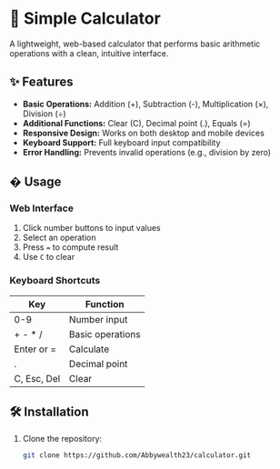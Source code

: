 # 🧮 Simple Calculator

A lightweight, web-based calculator that performs basic arithmetic operations with a clean, intuitive interface.

## ✨ Features

- **Basic Operations:** Addition (+), Subtraction (-), Multiplication (×), Division (÷)
- **Additional Functions:** Clear (C), Decimal point (.), Equals (=)
- **Responsive Design:** Works on both desktop and mobile devices
- **Keyboard Support:** Full keyboard input compatibility
- **Error Handling:** Prevents invalid operations (e.g., division by zero)

## � Usage

### Web Interface
1. Click number buttons to input values
2. Select an operation
3. Press `=` to compute result
4. Use `C` to clear

### Keyboard Shortcuts
| Key          | Function       |
|--------------|----------------|
| 0-9          | Number input   |
| + - * /      | Basic operations |
| Enter or =   | Calculate      |
| .            | Decimal point  |
| C, Esc, Del  | Clear          |

## 🛠️ Installation

1. Clone the repository:
   ```bash
   git clone https://github.com/Abbywealth23/calculator.git
